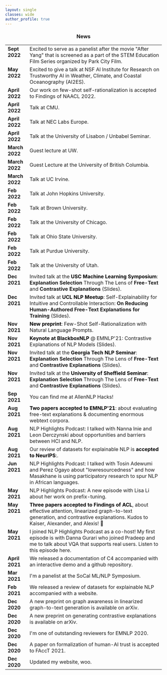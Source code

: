 ```yaml
---
layout: single
classes: wide
author_profile: true
---
```


<style type="text/css">
      table, tr, td {
        border: 0px;
    }

</style>

<h3 align="center">News</h3>


<table class='news-table'>
    <col width="14%">
    <col width="100%">
       <tr>
        <td valign="top"><strong>Sept 2022</strong></td>
        <td>Excited to serve as a panelist after the movie "After Yang" that is screened as a part of the STEM Education Film Series organized by Park City Film.</td>
       </tr>
       <tr>
        <td valign="top"><strong>May 2022</strong></td>
        <td>Excited to give a talk at NSF AI Institute for Research on Trustworthy AI in Weather, Climate, and Coastal Oceanography (AI2ES).</td>
       </tr>
        <tr>
        <td valign="top"><strong>April 2022</strong></td>
        <td>Our work on <a href="https://arxiv.org/abs/2111.08284" style="text-decoration: none;">few-shot self-rationalization</a> is accepted to Findings of NAACL 2022.</td>
       </tr>
        <tr>
        <td valign="top"><strong>April 2022</strong></td>
        <td>Talk at CMU.</td>
       </tr>
        <tr>
        <td valign="top"><strong>April 2022</strong></td>
        <td>Talk at NEC Labs Europe.</td>
       </tr>
        <tr>
        <td valign="top"><strong>April 2022</strong></td>
        <td>Talk at the University of Lisabon / Unbabel Seminar.</td>
       </tr>
       <tr>
        <td valign="top"><strong>March 2022</strong></td>
        <td>Guest lecture at UW.</td>
       </tr>
       <tr>
        <td valign="top"><strong>March 2022</strong></td>
        <td>Guest Lecture at the University of British Columbia.</td>
       </tr>
        <tr>
        <td valign="top"><strong>March 2022</strong></td>
        <td>Talk at UC Irvine.</td>
       </tr>
        <tr>
        <td valign="top"><strong>Feb 2022</strong></td>
        <td>Talk at John Hopkins University.</td>
       </tr>
        <tr>
        <td valign="top"><strong>Feb 2022</strong></td>
        <td>Talk at Brown University.</td>
       </tr>
        <tr>
        <td valign="top"><strong>Feb 2022</strong></td>
        <td>Talk at the University of Chicago.</td>
       </tr>
        <tr>
        <td valign="top"><strong>Feb 2022</strong></td>
        <td>Talk at Ohio State University.</td>
       </tr>
        <tr>
        <td valign="top"><strong>Feb 2022</strong></td>
        <td>Talk at Purdue University.</td>
       </tr>
        <tr>
        <td valign="top"><strong>Feb 2022</strong></td>
        <td>Talk at the University of Utah.</td>
       </tr>
        <tr>
        <td valign="top"><strong>Dec 2021</strong></td>
        <td>Invited talk at the <span style="color:black"><b>USC Machine Learning Symposium</b></span>: <a href="/slides/invited_talk_explanation_selection.pdf" style="text-decoration: none;"><b>Explanation Selection</b> Through The Lens of <b>Free-Text</b> and <b>Contrastive Explanations</b> (Slides)</a>.</td>
       </tr>
        <tr>
        <td valign="top"><strong>Dec 2021</strong></td>
        <td>Invited talk at <span style="color:black"><b>UCL NLP Meetup</b></span>: <a href="/slides/invited_talk_few_shot.pdf" style="text-decoration: none;">Self-Explainability for Intuitive and Controllable Interaction: <b>On Reducing Human-Authored Free-Text Explanations for Training</b> (Slides)</a>.</td>
       </tr>
        <tr>
        <td valign="top"><strong>Nov 2021</strong></td>
        <td><span style="color:black"><b>New preprint</b></span>: <a href="https://arxiv.org/abs/2111.08284" style="text-decoration: none;">Few-Shot Self-Rationalization with Natural Language Prompts</a>.</td>
       </tr>       
        <tr>
        <td valign="top"><strong>Nov 2021</strong></td>
        <td><span style="color:black"><b>Keynote at BlackboxNLP</b></span> @ EMNLP'21: <a href="/slides/invited_talk_contrastive.pdf" style="text-decoration: none;">Contrastive Explanations of NLP Models (Slides)</a>.</td>
       </tr>
        <tr>
        <td valign="top"><strong>Nov 2021</strong></td>
        <td>Invited talk at the <span style="color:black"><b>Georgia Tech NLP Seminar</b></span>: <a href="/slides/invited_talk_explanation_selection.pdf" style="text-decoration: none;"><b>Explanation Selection</b> Through The Lens of <b>Free-Text</b> and <b>Contrastive Explanations</b> (Slides)</a>.</td>
       </tr>
        <tr>
        <td valign="top"><strong>Nov 2021</strong></td>
        <td>Invited talk at the <span style="color:black"><b>University of Sheffield Seminar</b></span>: <a href="/slides/invited_talk_explanation_selection.pdf" style="text-decoration: none;"><b>Explanation Selection</b> Through The Lens of <b>Free-Text</b> and <b>Contrastive Explanations</b> (Slides)</a>.</td>
       </tr>
        <tr>
        <td valign="top"><strong>Sep 2021</strong></td>
        <td>You can find me at <a href="https://allennlp-hackathon.apps.allenai.org/" style="text-decoration: none;">AllenNLP Hacks</a>!</td>
       </tr>
        <tr>
        <td valign="top"><strong>Aug 2021</strong></td>
        <td><span style="color:black"><b>Two papers accepted to EMNLP'21</b></span>: about <a href="https://arxiv.org/abs/2010.12762" style="text-decoration: none;">evaluating free-text explanations</a> & <a href="https://arxiv.org/abs/2104.08758" style="text-decoration: none;">documenting enormous webtext corpora</a>.</td>
       </tr>
        <tr>
        <td valign="top"><strong>Aug 2021</strong></td>
        <td><a href="https://soundcloud.com/nlp-highlights/131-opportunities-and-barriers-between-hci-and-nlp-with-nanna-inie-and-leon-derczynski" style="text-decoration: none;">NLP Highlights Podcast</a>: I talked with <a href="https://pure.itu.dk/portal/en/persons/nanna-inie(e23e8096-59cb-4ef6-af48-ce9d806fd1eb).html" style="text-decoration: none;">Nanna Inie</a> and <a href="http://www.derczynski.com/itu/" style="text-decoration: none;">Leon Derczynski</a> about opportunities and barriers between HCI and NLP.</td>
       </tr>
       <tr>
        <td valign="top"><strong>Aug 2021</strong></td>
        <td>Our <a href="https://openreview.net/pdf?id=ogNcxJn32BZ" style="text-decoration: none;">review of datasets for explainable NLP</a> is <span style="color:black"><b>accepted to NeurIPS</b></span>:.</td>
       </tr>
       <tr>
        <td valign="top"><strong>Jun 2021</strong></td>
        <td><a href="https://soundcloud.com/nlp-highlights/127-masakhane-and-participatory-research-for-african-languages-with-tosin-adewumi-and-perez-ogayo" style="text-decoration: none;">NLP Highlights Podcast</a>: I talked with Tosin Adewumi and Perez Ogayo about "lowresourcedness" and how <a href="https://www.masakhane.io/" style="text-decoration: none;">Masakhane</a> is using participatory research to spur NLP in African languages.</td>
       </tr>
        <tr>
        <td valign="top"><strong>May 2021</strong></td>
        <td><a href="https://soundcloud.com/nlp-highlights/126-optimizing-continuous-prompts-for-generation-with-lisa-li" style="text-decoration: none;">NLP Highlights Podcast</a>: A new episode with <a href="https://xiangli1999.github.io/" style="text-decoration: none;">Lisa Li</a> about her work on <a href="https://api.semanticscholar.org/CorpusID:230433941" style="text-decoration: none;">prefix-tuning</a>.</td>
      </tr>
       <tr>
        <td valign="top"><strong>May 2021</strong></td>
        <td><span style="color:black"><b>Three papers accepted to Findings of ACL</b></span>, about <a href="http://arxiv.org/abs/2105.08855" style="text-decoration: none;">effective attention</a>, <a href="https://arxiv.org/abs/2012.15793" style="text-decoration: none;">linearized graph-to-text generation</a>, and <a href="https://arxiv.org/abs/2012.13985" style="text-decoration: none;">contrastive explanations</a>. Kudos to Kaiser, Alexander, and Alexis! 🙌 </td>
      </tr>
       <tr>
        <td valign="top"><strong>May 2021</strong></td>
        <td>I joined <a href="https://soundcloud.com/nlp-highlights" style="text-decoration: none;">NLP Highlights Podcast</a> as a co-host! My first episode is with <a href="https://www.ischool.utexas.edu/~dannag/AboutMe.html" style="text-decoration: none;">Danna Gurari</a> who joined <a href="https://pdasigi.github.io/" style="text-decoration: none;">Pradeep</a> and me to talk about VQA that supports real users. Listen to this episode <a href="https://soundcloud.com/nlp-highlights/125-vqa-for-real-users-with-danna-gurari" style="text-decoration: none;">here</a>.</td>
      </tr>
      <tr>
        <td valign="top"><strong>April 2021</strong></td>
        <td>We released <a href="http://www.cs.cmu.edu/~jessed/data_hosting/documenting_c4.pdf" style="text-decoration: none;">a documentation of C4</a> accompanied with <a href="https://c4-search.apps.allenai.org/" style="text-decoration: none;">an interactive demo</a> and <a href="https://github.com/allenai/c4-documentation" style="text-decoration: none;">a github repository</a>.</td>
    </tr>
    <tr>
        <td valign="top"><strong>Mar 2021</strong></td>
        <td>I'm a panelist at the <a href="https://socalnlp.github.io/symp21/index.html" style="text-decoration: none;"> SoCal ML/NLP Symposium</a>.</td>
    </tr>
    <tr>
        <td valign="top"><strong>Feb 2021</strong></td>
        <td>We released <a href="https://arxiv.org/abs/2102.12060" style="text-decoration: none;">a review of datasets for explainable NLP</a> accompanied with a <a href="https://exnlpdatasets.github.io/" style="text-decoration: none;">website</a>.</td>
    </tr>
    <tr>
        <td valign="top"><strong>Dec 2020</strong></td>
        <td>A new <a href="https://arxiv.org/abs/2012.15793" style="text-decoration: none;">preprint on graph awareness in linearized graph-to-text generation</a> is available on arXiv.</td>
    </tr>
    <tr>
        <td valign="top"><strong>Dec 2020</strong></td>
        <td>A new <a href="https://arxiv.org/abs/2012.13985" style="text-decoration: none;">preprint on generating contrastive explanations</a> is available on arXiv.</td>
    </tr>
    <tr>
        <td valign="top"><strong>Dec 2020</strong></td>
        <td>I'm one of outstanding reviewers for EMNLP 2020.</td>
    </tr>
    <tr>
        <td valign="top"><strong>Dec 2020</strong></td>
        <td>A <a href="https://arxiv.org/abs/2010.07487" style="text-decoration: none;">paper on formalization of human-AI trust</a> is accepted to FAccT 2021.</td>
    </tr>
    <tr>
        <td valign="top"><strong>Dec 2020</strong></td>
        <td>Updated my website, woo.</td>
    </tr>
</table>

